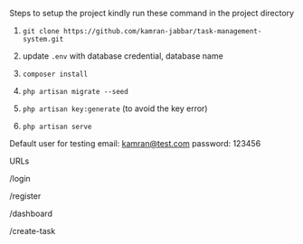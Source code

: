 Steps to setup the project kindly run these command in the project directory

1. `git clone https://github.com/kamran-jabbar/task-management-system.git`

2. update `.env` with database credential, database name

3. `composer install`

4. `php artisan migrate --seed`

5. `php artisan key:generate` (to avoid the key error)

6. `php artisan serve`

Default user for testing
email: kamran@test.com 
password: 123456

URLs

/login

/register

/dashboard

/create-task
